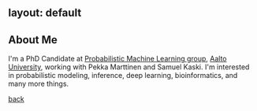 layout: default
---

## About Me

I'm a PhD Candidate at [Probabilistic Machine Learning group](https://research.cs.aalto.fi/pml/), [Aalto University](http://www.aalto.fi/en/), working with Pekka Marttinen and Samuel Kaski. I'm interested in probabilistic modeling, inference, deep learning, bioinformatics, and many more things.

[back](./)
